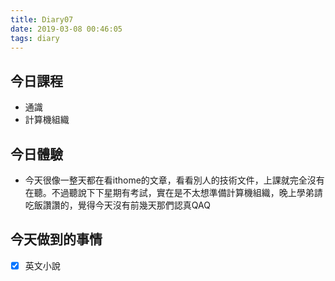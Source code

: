 ```yaml
---
title: Diary07
date: 2019-03-08 00:46:05
tags: diary
---
```


## 今日課程

* 通識
* 計算機組織

## 今日體驗

* 今天很像一整天都在看ithome的文章，看看別人的技術文件，上課就完全沒有在聽。不過聽說下下星期有考試，實在是不太想準備計算機組織，晚上學弟請吃飯讚讚的，覺得今天沒有前幾天那們認真QAQ

## 今天做到的事情

* [x] 英文小說
